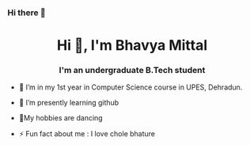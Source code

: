 ### Hi there 👋

<h1 align="center">Hi 👋, I'm Bhavya Mittal</h1>
<h3 align="center"> I'm an undergraduate B.Tech student</h3>

- 🔭 I’m in my 1st year in Computer Science  course in UPES, Dehradun.
- 🌱 I’m presently learning  github
- 💬My hobbies are dancing 

- ⚡ Fun fact about me :   I love chole bhature


